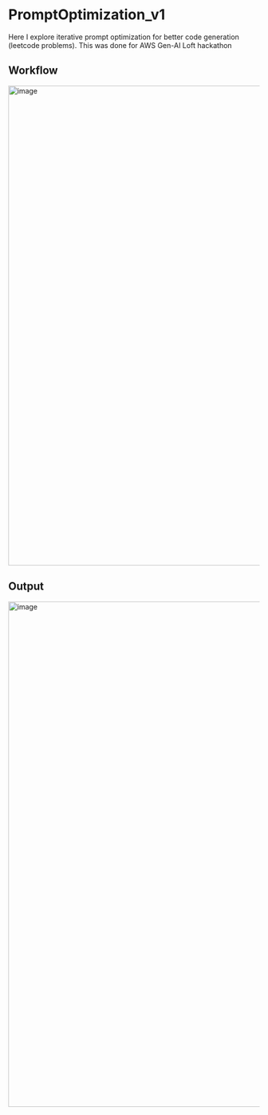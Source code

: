 # PromptOptimization_v1
Here I explore iterative prompt optimization for better code generation (leetcode problems). This was done for AWS Gen-AI Loft hackathon

## Workflow

<img width="960" alt="image" src="https://github.com/user-attachments/assets/f450fdf1-ba6b-4be2-9a90-6ce7ded84579">

## Output

<img width="1011" alt="image" src="https://github.com/user-attachments/assets/e4df75b2-90da-4942-bbeb-d1b1b186a63f">
